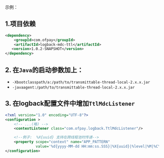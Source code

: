 示例：

## 1.项目依赖
```xml
<dependency>
	<groupId>com.ofpay</groupId>
	<artifactId>logback-mdc-ttl</artifactId>
   <version>1.0.2-SNAPSHOT</version>
</dependency>
```

## 2. 在`Java`的启动参数加上：
- `-Xbootclasspath/a:/path/to/transmittable-thread-local-2.x.x.jar`
- `-javaagent:/path/to/transmittable-thread-local-2.x.x.jar`

## 3. 在logback配置文件中增加`TtlMdcListener`

```xml
<?xml version="1.0" encoding="UTF-8"?>
<configuration >
    <!-- ...(略) -->
    <contextListener class="com.ofpay.logback.TtlMdcListener"/>

    <!--例子:  %X{uuid} 支持在跨线程池时传递-->
    <property scope="context" name="APP_PATTERN"
              value='%d{yyyy-MM-dd HH:mm:ss.SSS}|%X{uuid}|%level|%M|%C\:%L|%thread|%replace(%.-2000msg){"(\r|\n)","\t"}|"%.-2000ex{full}"%n'/>
</configuration>
    
```